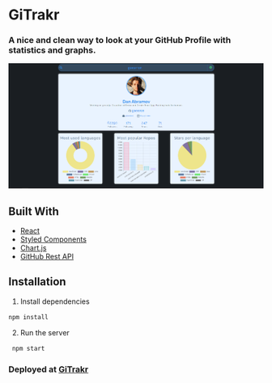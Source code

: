# GiTrakr

### A nice and clean way to look at your GitHub Profile with statistics and graphs.

<a href='https://gitrakr.vercel.app' target='_blank'><img alt="GiTrakr" src="https://raw.githubusercontent.com/ShariqAsadi/gitrakr/master/public/preview.PNG"/></a>

## Built With

- [React](https://reactjs.org/)
- [Styled Components](https://styled-components.com/)
- [Chart.js](https://www.chartjs.org/)
- [GitHub Rest API](https://docs.github.com/en/free-pro-team@latest/rest)

## Installation

1. Install dependencies

```bash
npm install
```

2. Run the server

```bash
 npm start
```

### Deployed at [GiTrakr](https://gitrakr.vercel.app/)
